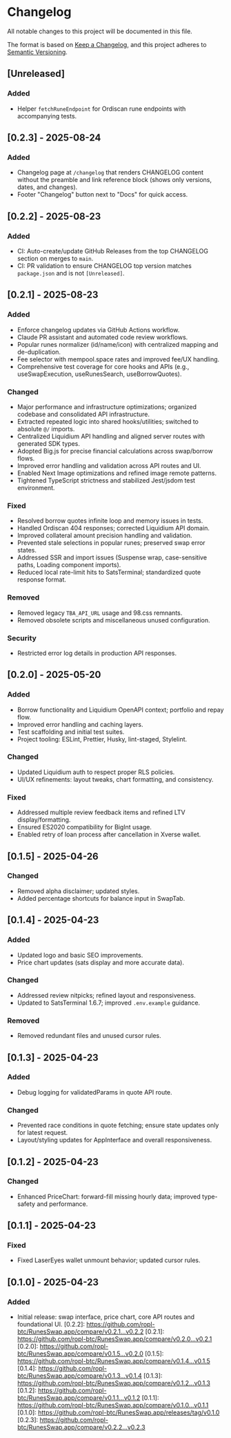 # Changelog

All notable changes to this project will be documented in this file.

The format is based on [Keep a Changelog](https://keepachangelog.com/en/1.1.0/),
and this project adheres to [Semantic Versioning](https://semver.org/spec/v2.0.0.html).

## [Unreleased]

### Added

- Helper `fetchRuneEndpoint` for Ordiscan rune endpoints with accompanying tests.

## [0.2.3] - 2025-08-24

### Added

- Changelog page at `/changelog` that renders CHANGELOG content without the preamble and link reference block (shows only versions, dates, and changes).
- Footer "Changelog" button next to "Docs" for quick access.

## [0.2.2] - 2025-08-23

### Added

- CI: Auto-create/update GitHub Releases from the top CHANGELOG section on merges to `main`.
- CI: PR validation to ensure CHANGELOG top version matches `package.json` and is not `[Unreleased]`.

## [0.2.1] - 2025-08-23

### Added

- Enforce changelog updates via GitHub Actions workflow.
- Claude PR assistant and automated code review workflows.
- Popular runes normalizer (id/name/icon) with centralized mapping and de-duplication.
- Fee selector with mempool.space rates and improved fee/UX handling.
- Comprehensive test coverage for core hooks and APIs (e.g., useSwapExecution, useRunesSearch, useBorrowQuotes).

### Changed

- Major performance and infrastructure optimizations; organized codebase and consolidated API infrastructure.
- Extracted repeated logic into shared hooks/utilities; switched to absolute `@/` imports.
- Centralized Liquidium API handling and aligned server routes with generated SDK types.
- Adopted Big.js for precise financial calculations across swap/borrow flows.
- Improved error handling and validation across API routes and UI.
- Enabled Next Image optimizations and refined image remote patterns.
- Tightened TypeScript strictness and stabilized Jest/jsdom test environment.

### Fixed

- Resolved borrow quotes infinite loop and memory issues in tests.
- Handled Ordiscan 404 responses; corrected Liquidium API domain.
- Improved collateral amount precision handling and validation.
- Prevented stale selections in popular runes; preserved swap error states.
- Addressed SSR and import issues (Suspense wrap, case-sensitive paths, Loading component imports).
- Reduced local rate-limit hits to SatsTerminal; standardized quote response format.

### Removed

- Removed legacy `TBA_API_URL` usage and 98.css remnants.
- Removed obsolete scripts and miscellaneous unused configuration.

### Security

- Restricted error log details in production API responses.

## [0.2.0] - 2025-05-20

### Added

- Borrow functionality and Liquidium OpenAPI context; portfolio and repay flow.
- Improved error handling and caching layers.
- Test scaffolding and initial test suites.
- Project tooling: ESLint, Prettier, Husky, lint-staged, Stylelint.

### Changed

- Updated Liquidium auth to respect proper RLS policies.
- UI/UX refinements: layout tweaks, chart formatting, and consistency.

### Fixed

- Addressed multiple review feedback items and refined LTV display/formatting.
- Ensured ES2020 compatibility for BigInt usage.
- Enabled retry of loan process after cancellation in Xverse wallet.

## [0.1.5] - 2025-04-26

### Changed

- Removed alpha disclaimer; updated styles.
- Added percentage shortcuts for balance input in SwapTab.

## [0.1.4] - 2025-04-23

### Added

- Updated logo and basic SEO improvements.
- Price chart updates (sats display and more accurate data).

### Changed

- Addressed review nitpicks; refined layout and responsiveness.
- Updated to SatsTerminal 1.6.7; improved `.env.example` guidance.

### Removed

- Removed redundant files and unused cursor rules.

## [0.1.3] - 2025-04-23

### Added

- Debug logging for validatedParams in quote API route.

### Changed

- Prevented race conditions in quote fetching; ensure state updates only for latest request.
- Layout/styling updates for AppInterface and overall responsiveness.

## [0.1.2] - 2025-04-23

### Changed

- Enhanced PriceChart: forward-fill missing hourly data; improved type-safety and performance.

## [0.1.1] - 2025-04-23

### Fixed

- Fixed LaserEyes wallet unmount behavior; updated cursor rules.

## [0.1.0] - 2025-04-23

### Added

- Initial release: swap interface, price chart, core API routes and foundational UI.
[0.2.2]: https://github.com/ropl-btc/RunesSwap.app/compare/v0.2.1...v0.2.2
[0.2.1]: https://github.com/ropl-btc/RunesSwap.app/compare/v0.2.0...v0.2.1
[0.2.0]: https://github.com/ropl-btc/RunesSwap.app/compare/v0.1.5...v0.2.0
[0.1.5]: https://github.com/ropl-btc/RunesSwap.app/compare/v0.1.4...v0.1.5
[0.1.4]: https://github.com/ropl-btc/RunesSwap.app/compare/v0.1.3...v0.1.4
[0.1.3]: https://github.com/ropl-btc/RunesSwap.app/compare/v0.1.2...v0.1.3
[0.1.2]: https://github.com/ropl-btc/RunesSwap.app/compare/v0.1.1...v0.1.2
[0.1.1]: https://github.com/ropl-btc/RunesSwap.app/compare/v0.1.0...v0.1.1
[0.1.0]: https://github.com/ropl-btc/RunesSwap.app/releases/tag/v0.1.0
[0.2.3]: https://github.com/ropl-btc/RunesSwap.app/compare/v0.2.2...v0.2.3

